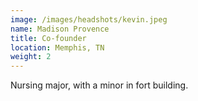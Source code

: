 ```yaml
---
image: /images/headshots/kevin.jpeg
name: Madison Provence
title: Co-founder
location: Memphis, TN
weight: 2
---
```

Nursing major, with a minor in fort building.
